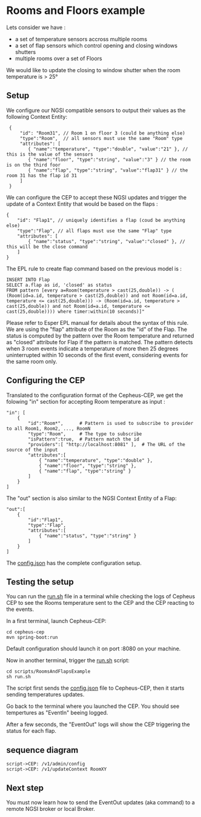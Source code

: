 # Rooms and Floors example

Lets consider we have :
 - a set of temperature sensors accross multiple rooms
 - a set of flap sensors which control opening and closing windows shutters
 - multiple rooms over a set of Floors

We would like to update the closing to window shutter when the room temperature is > 25°

## Setup

We configure our NGSI compatible sensors to output their values as the following Context Entity:

     {
         "id": "Room31", // Room 1 on floor 3 (could be anything else)
         "type":"Room",  // all sensors must use the same "Room" type
         "attributes": [
            { "name":"temperature", "type":"double", "value":"21" }, // this is the value of the sensors
            { "name":"floor", "type":"string", "value":"3" } // the room is on the third foor
            { "name":"flap", "type":"string", "value":"flap31" } // the room 31 has the flap id 31
         ]
     }

We can configure the CEP to accept these NGSI updates and trigger the update of
a Context Entity that would be based on the flaps :

    {
        "id": "Flap1", // uniquely identifies a flap (coud be anything else)
        "type":"Flap", // all flaps must use the same "Flap" type
        "attributes": [
            { "name":"status", "type":"string", "value":"closed" }, // this will be the close command
        ]
    }

The EPL rule to create flap command based on the previous model is :

    INSERT INTO Flap
    SELECT a.flap as id, 'closed' as status
    FROM pattern [every a=Room(temperature > cast(25,double)) -> ( (Room(id=a.id, temperature > cast(25,double)) and not Room(id=a.id, temperature <= cast(25,double))) -> (Room(id=a.id, temperature > cast(25,double)) and not Room(id=a.id, temperature <= cast(25,double)))) where timer:within(10 seconds)]"

Please refer to Esper EPL manual for details about the syntax of this rule.
We are using the "flap" attribute of the Room as the "id" of the Flap.
The status is computed by the pattern over the Room temperature and returned as "closed" attribute for Flap if the pattern is matched.
The pattern detects when 3 room events indicate a temperature of more then 25 degrees uninterrupted within 10 seconds of the first event, considering events for the same room only.

## Configuring the CEP

Translated to the configuration format of the Cepheus-CEP, we get the folowing "in" section for accepting Room temperature as input :

    "in": [
        {
            "id":"Room*",      # Pattern is used to subscribe to provider to all Room1, Room2, ..., RoomN
            "type":"Room",     # The type to subscribe
            "isPattern":true,  # Pattern match the id
            "providers":[ "http://localhost:8081" ],  # The URL of the source of the input
            "attributes":[
                { "name":"temperature", "type":"double" },
                { "name":"floor", "type":"string" },
                { "name":"flap", "type":"string" }
            ]
        }
    ]

The "out" section is also similar to the NGSI Context Entity of a Flap:

    "out":[
        {
            "id":"Flap1",
            "type":"Flap",
            "attributes":[
                { "name":"status", "type":"string" }
            ]
        }
    ]

The [config.json](config.json) has the complete configuration setup.

## Testing the setup

You can run the [run.sh](run.sh) file in a terminal while checking the logs of Cepheus CEP
to see the Rooms temperature sent to the CEP and the CEP reacting to the events.

In a first terminal, launch Cepheus-CEP:

    cd cepheus-cep
    mvn spring-boot:run

Default configuration should launch it on port :8080 on your machine.

Now in another terminal, trigger the [run.sh](run.sh) script:

    cd scripts/RoomsAndFlapsExample
    sh run.sh

The script first sends the [config.json](config.json) file to Cepheus-CEP, then it starts
sending temperatures updates.

Go back to the terminal where you launched the CEP. You should see tempertures as "EventIn" beeing logged.

After a few seconds, the "EventOut" logs will show the CEP triggering the status for each flap.

## sequence diagram

```sequence
script->CEP: /v1/admin/config
script->CEP: /v1/updateContext RoomXY
```

## Next step

You must now learn how to send the EventOut updates (aka command) to a remote NGSI broker or local Broker.
